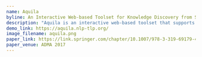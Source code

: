 ```yaml
---
name: Aquila
byline: An Interactive Web-based Toolset for Knowledge Discovery from Short Text Log Data
description: "Aquila is an interactive web-based toolset that supports text mining from unstructured data. It features a customizable web-based user interface for data visualization and exploration which does not require any programming experience to use. The software system comprises five distinct stages: exploratory analysis, data warehousing, association rule mining, entity clustering and predictive analysis."
demo_link: https://aquila.nlp-tlp.org/
image_filename: aquila.png
paper_link: https://link.springer.com/chapter/10.1007/978-3-319-69179-4_61
paper_venue: ADMA 2017
---
```


